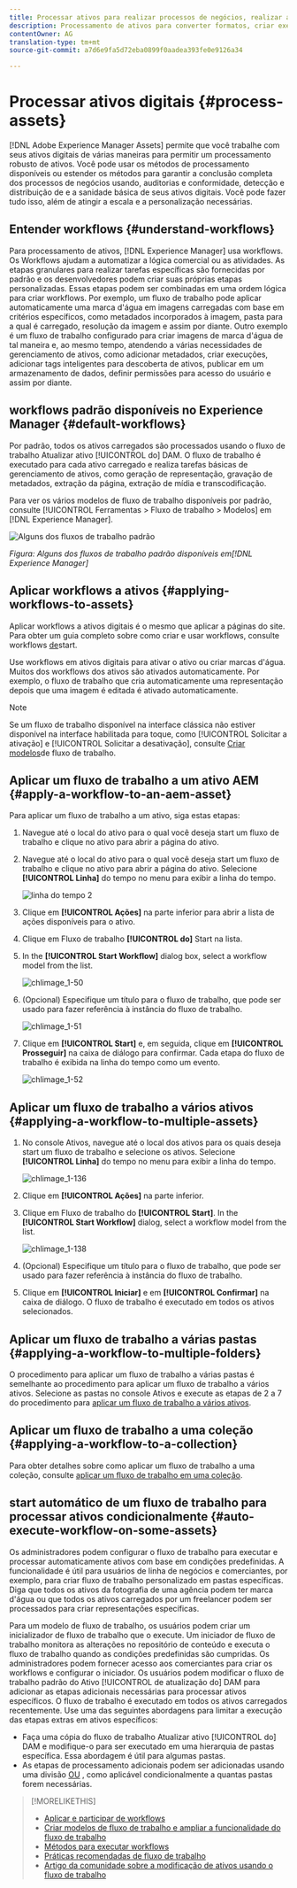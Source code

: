 ```yaml
---
title: Processar ativos para realizar processos de negócios, realizar auditorias, atingir a conformidade e manter a sanidade básica
description: Processamento de ativos para converter formatos, criar execuções, gerenciar ativos, validar ativos e executar workflows.
contentOwner: AG
translation-type: tm+mt
source-git-commit: a7d6e9fa5d72eba0899f0aadea393fe0e9126a34

---
```



# Processar ativos digitais {#process-assets}

[!DNL Adobe Experience Manager Assets] permite que você trabalhe com seus ativos digitais de várias maneiras para permitir um processamento robusto de ativos. Você pode usar os métodos de processamento disponíveis ou estender os métodos para garantir a conclusão completa dos processos de negócios usando, auditorias e conformidade, detecção e distribuição de e a sanidade básica de seus ativos digitais. Você pode fazer tudo isso, além de atingir a escala e a personalização necessárias.

## Entender workflows {#understand-workflows}

Para processamento de ativos, [!DNL Experience Manager] usa workflows. Os Workflows ajudam a automatizar a lógica comercial ou as atividades. As etapas granulares para realizar tarefas específicas são fornecidas por padrão e os desenvolvedores podem criar suas próprias etapas personalizadas. Essas etapas podem ser combinadas em uma ordem lógica para criar workflows. Por exemplo, um fluxo de trabalho pode aplicar automaticamente uma marca d&#39;água em imagens carregadas com base em critérios específicos, como metadados incorporados à imagem, pasta para a qual é carregado, resolução da imagem e assim por diante. Outro exemplo é um fluxo de trabalho configurado para criar imagens de marca d&#39;água de tal maneira e, ao mesmo tempo, atendendo a várias necessidades de gerenciamento de ativos, como adicionar metadados, criar execuções, adicionar tags inteligentes para descoberta de ativos, publicar em um armazenamento de dados, definir permissões para acesso do usuário e assim por diante.

## workflows padrão disponíveis no Experience Manager {#default-workflows}

Por padrão, todos os ativos carregados são processados usando o fluxo de trabalho Atualizar ativo [!UICONTROL do] DAM. O fluxo de trabalho é executado para cada ativo carregado e realiza tarefas básicas de gerenciamento de ativos, como geração de representação, gravação de metadados, extração da página, extração de mídia e transcodificação.

Para ver os vários modelos de fluxo de trabalho disponíveis por padrão, consulte [!UICONTROL Ferramentas > Fluxo de trabalho > Modelos] em [!DNL Experience Manager].

![Alguns dos fluxos de trabalho padrão](assets/aem-default-workflows.png)

*Figura: Alguns dos fluxos de trabalho padrão disponíveis em[!DNL Experience Manager]*

## Aplicar workflows a ativos {#applying-workflows-to-assets}

Aplicar workflows a ativos digitais é o mesmo que aplicar a páginas do site. Para obter um guia completo sobre como criar e usar workflows, consulte workflows [de](/help/sites-authoring/workflows-participating.md)start.

Use workflows em ativos digitais para ativar o ativo ou criar marcas d&#39;água. Muitos dos workflows dos ativos são ativados automaticamente. Por exemplo, o fluxo de trabalho que cria automaticamente uma representação depois que uma imagem é editada é ativado automaticamente.

>[!NOTE]
>
>Se um fluxo de trabalho disponível na interface clássica não estiver disponível na interface habilitada para toque, como [!UICONTROL Solicitar a ativação] e [!UICONTROL Solicitar a desativação], consulte [Criar modelos](/help/sites-developing/workflows-models.md#make-workflow-models-available-in-touchui)de fluxo de trabalho.

## Aplicar um fluxo de trabalho a um ativo AEM {#apply-a-workflow-to-an-aem-asset}

<!-- 
TBD: Add animated GIF for these steps instead of all these screenshots.
-->

Para aplicar um fluxo de trabalho a um ativo, siga estas etapas:

1. Navegue até o local do ativo para o qual você deseja start um fluxo de trabalho e clique no ativo para abrir a página do ativo.

1. Navegue até o local do ativo para o qual você deseja start um fluxo de trabalho e clique no ativo para abrir a página do ativo. Selecione **[!UICONTROL Linha]** do tempo no menu para exibir a linha do tempo.

   ![linha do tempo 2](assets/timeline-2.png)

1. Clique em **[!UICONTROL Ações]** na parte inferior para abrir a lista de ações disponíveis para o ativo.

1. Clique em Fluxo de trabalho **[!UICONTROL do]** Start na lista.

1. In the **[!UICONTROL Start Workflow]** dialog box, select a workflow model from the list.

   ![chlimage_1-50](assets/chlimage_1-50.png)

1. (Opcional) Especifique um título para o fluxo de trabalho, que pode ser usado para fazer referência à instância do fluxo de trabalho.

   ![chlimage_1-51](assets/chlimage_1-51.png)

1. Clique em **[!UICONTROL Start]** e, em seguida, clique em **[!UICONTROL Prosseguir]** na caixa de diálogo para confirmar. Cada etapa do fluxo de trabalho é exibida na linha do tempo como um evento.

   ![chlimage_1-52](assets/chlimage_1-52.png)

## Aplicar um fluxo de trabalho a vários ativos {#applying-a-workflow-to-multiple-assets}

1. No console Ativos, navegue até o local dos ativos para os quais deseja start um fluxo de trabalho e selecione os ativos. Selecione **[!UICONTROL Linha]** do tempo no menu para exibir a linha do tempo.

   ![chlimage_1-136](assets/chlimage_1-136.png)

1. Clique em **[!UICONTROL Ações]** na parte inferior.

1. Clique em Fluxo de trabalho do **[!UICONTROL Start]**. In the **[!UICONTROL Start Workflow]** dialog, select a workflow model from the list.

   ![chlimage_1-138](assets/chlimage_1-138.png)

1. (Opcional) Especifique um título para o fluxo de trabalho, que pode ser usado para fazer referência à instância do fluxo de trabalho.

1. Clique em **[!UICONTROL Iniciar]** e em **[!UICONTROL Confirmar]** na caixa de diálogo. O fluxo de trabalho é executado em todos os ativos selecionados.

## Aplicar um fluxo de trabalho a várias pastas {#applying-a-workflow-to-multiple-folders}

O procedimento para aplicar um fluxo de trabalho a várias pastas é semelhante ao procedimento para aplicar um fluxo de trabalho a vários ativos. Selecione as pastas no console Ativos e execute as etapas de 2 a 7 do procedimento para [aplicar um fluxo de trabalho a vários ativos](assets-workflow.md#applying-a-workflow-to-multiple-assets).

## Aplicar um fluxo de trabalho a uma coleção {#applying-a-workflow-to-a-collection}

Para obter detalhes sobre como aplicar um fluxo de trabalho a uma coleção, consulte [aplicar um fluxo de trabalho em uma coleção](managing-collections-touch-ui.md#running-a-workflow-on-a-collection).

## start automático de um fluxo de trabalho para processar ativos condicionalmente {#auto-execute-workflow-on-some-assets}

Os administradores podem configurar o fluxo de trabalho para executar e processar automaticamente ativos com base em condições predefinidas. A funcionalidade é útil para usuários de linha de negócios e comerciantes, por exemplo, para criar fluxo de trabalho personalizado em pastas específicas. Diga que todos os ativos da fotografia de uma agência podem ter marca d&#39;água ou que todos os ativos carregados por um freelancer podem ser processados para criar representações específicas.

Para um modelo de fluxo de trabalho, os usuários podem criar um inicializador de fluxo de trabalho que o execute. Um iniciador de fluxo de trabalho monitora as alterações no repositório de conteúdo e executa o fluxo de trabalho quando as condições predefinidas são cumpridas. Os administradores podem fornecer acesso aos comerciantes para criar os workflows e configurar o iniciador. Os usuários podem modificar o fluxo de trabalho padrão do Ativo [!UICONTROL de atualização do] DAM para adicionar as etapas adicionais necessárias para processar ativos específicos. O fluxo de trabalho é executado em todos os ativos carregados recentemente. Use uma das seguintes abordagens para limitar a execução das etapas extras em ativos específicos:

* Faça uma cópia do fluxo de trabalho Atualizar ativo [!UICONTROL do] DAM e modifique-o para ser executado em uma hierarquia de pastas específica. Essa abordagem é útil para algumas pastas.
* As etapas de processamento adicionais podem ser adicionadas usando uma divisão [OU](/help/sites-developing/workflows-step-ref.md#or-split) , como aplicável condicionalmente a quantas pastas forem necessárias.

>[!MORELIKETHIS]
>
>* [Aplicar e participar de workflows](/help/sites-authoring/workflows.md)
>* [Criar modelos de fluxo de trabalho e ampliar a funcionalidade do fluxo de trabalho](/help/sites-developing/workflows.md)
>* [Métodos para executar workflows](/help/sites-administering/workflows-starting.md)
>* [Práticas recomendadas de fluxo de trabalho](/help/sites-developing/workflows-best-practices.md)
>* [Artigo da comunidade sobre a modificação de ativos usando o fluxo de trabalho](https://helpx.adobe.com/experience-manager/using/modify_asset_workflow.html)

